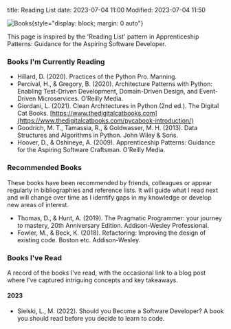 title: Reading List
date: 2023-07-04 11:00
Modified: 2023-07-04 11:50

![Books]({static}/images/books.jpg "Books"){style="display: block; margin: 0 auto"}

This page is inspired by the 'Reading List' pattern in Apprenticeship Patterns: Guidance for the Aspiring Software Developer.

### Books I'm Currently Reading

+ Hillard, D. (2020). Practices of the Python Pro. Manning.
+ Percival, H., & Gregory, B. (2020). Architecture Patterns with Python: Enabling Test-Driven Development, Domain-Driven Design, and Event-Driven Microservices. O’Reilly Media.
+ Giordani, L. (2021). Clean Architectures in Python (2nd ed.). The Digital Cat Books. [https://www.thedigitalcatbooks.com](https://www.thedigitalcatbooks.com/pycabook-introduction/)
+ Goodrich, M. T., Tamassia, R., & Goldwasser, M. H. (2013). Data Structures and Algorithms in Python. John Wiley & Sons.
+ Hoover, D., & Oshineye, A. (2009). Apprenticeship Patterns: Guidance for the Aspiring Software Craftsman. O’Reilly Media.

### Recommended Books

These books have been recommended by friends, colleagues or appear regularly in bibliographies and reference lists. It will guide what I read next and will change over time as I identify gaps in my knowledge or develop new areas of interest.

+ Thomas, D., & Hunt, A. (2019). The Pragmatic Programmer: your journey to mastery, 20th Anniversary Edition. Addison-Wesley Professional.
+ Fowler, M., & Beck, K. (2018). Refactoring: Improving the design of existing code. Boston etc. Addison-Wesley. 

### Books I've Read

A record of the books I've read, with the occasional link to a blog post where I've captured intriguing concepts and key takeaways.

#### 2023
+ Sielski, L., M. (2022). Should you Become a Software Developer? A book you should read before you decide to learn to code.